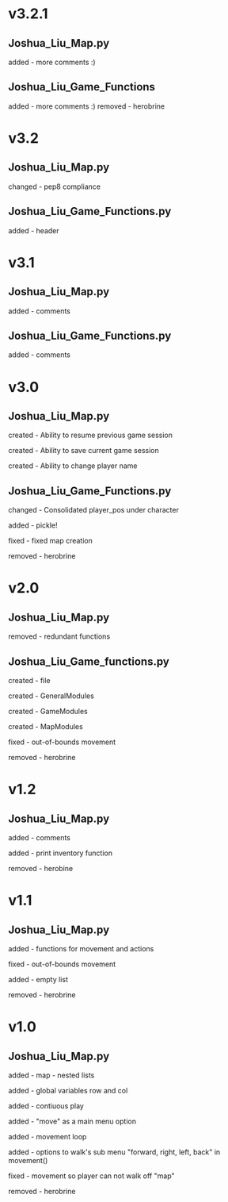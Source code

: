 v3.2.1
=
Joshua_Liu_Map.py
-
added - more comments :)

Joshua_Liu_Game_Functions
-
added - more comments :)
removed - herobrine

v3.2
=
Joshua_Liu_Map.py
-
changed - pep8 compliance

Joshua_Liu_Game_Functions.py
-
added - header

v3.1
=
Joshua_Liu_Map.py
-
added - comments

Joshua_Liu_Game_Functions.py
-
added - comments

v3.0
=
Joshua_Liu_Map.py
-
created - Ability to resume previous game session

created - Ability to save current game session

created - Ability to change player name

Joshua_Liu_Game_Functions.py
-
changed - Consolidated player_pos under character

added - pickle!

fixed - fixed map creation

removed - herobrine

v2.0
=
Joshua_Liu_Map.py
-
removed - redundant functions

Joshua_Liu_Game_functions.py
-
created - file

created - GeneralModules 

created - GameModules

created - MapModules

fixed - out-of-bounds movement

removed - herobrine


v1.2
=
Joshua_Liu_Map.py
-
added - comments

added - print inventory function

removed - herobine


v1.1
=
Joshua_Liu_Map.py
-
added - functions for movement and actions

fixed - out-of-bounds movement

added - empty list

removed - herobrine


v1.0
=
Joshua_Liu_Map.py
-
added - map - nested lists

added - global variables row and col

added - contiuous play

added - "move" as a main menu option

added - movement loop

added - options to walk's sub menu "forward, right, left, back" in movement()

fixed - movement so player can not walk off "map"

removed - herobrine